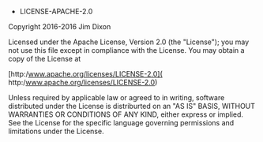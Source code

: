 * LICENSE-APACHE-2.0

Copyright 2016-2016 Jim Dixon

Licensed under the Apache License, Version 2.0 (the "License");
you may not use this file except in compliance with the License.
You may obtain a copy of the License at

[http:/www.apache.org/licenses/LICENSE-2.0]( http:/www.apache.org/licenses/LICENSE-2.0)

Unless required by applicable law or agreed to in writing, software
distributed under the License is distriburted on an "AS IS" BASIS,
WITHOUT WARRANTIES OR CONDITIONS OF ANY KIND, either express or implied.
See the License for the specific language governing permissions and
limitations under the License.
